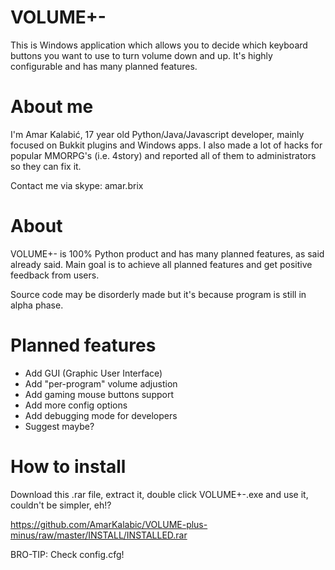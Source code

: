 VOLUME+-
===============

This is Windows application which allows you to decide which keyboard buttons you want to use to turn volume down and up. It's highly configurable and has many planned features.

About me
===============

I'm Amar Kalabić, 17 year old Python/Java/Javascript developer, mainly focused on Bukkit plugins and Windows apps. I also made a lot of hacks for popular MMORPG's (i.e. 4story) and reported all of them to administrators so they can fix it.

Contact me via skype: amar.brix

About
===============

VOLUME+- is 100% Python product and has many planned features, as said already said. Main goal is to achieve all planned features and get positive feedback from users. 

Source code may be disorderly made but it's because program is still in alpha phase.


Planned features
===============

* Add GUI (Graphic User Interface)
* Add "per-program" volume adjustion
* Add gaming mouse buttons support
* Add more config options
* Add debugging mode for developers
* Suggest maybe?

How to install
===============

Download this .rar file, extract it, double click VOLUME+-.exe and use it, couldn't be simpler, eh!?

https://github.com/AmarKalabic/VOLUME-plus-minus/raw/master/INSTALL/INSTALLED.rar

BRO-TIP: Check config.cfg!
